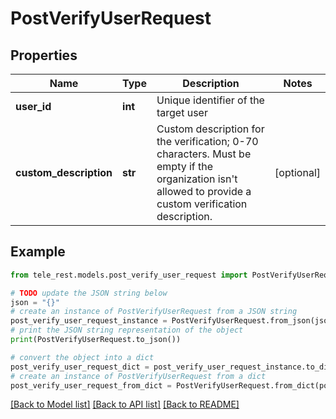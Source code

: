 # PostVerifyUserRequest


## Properties

Name | Type | Description | Notes
------------ | ------------- | ------------- | -------------
**user_id** | **int** | Unique identifier of the target user | 
**custom_description** | **str** | Custom description for the verification; 0-70 characters. Must be empty if the organization isn&#39;t allowed to provide a custom verification description. | [optional] 

## Example

```python
from tele_rest.models.post_verify_user_request import PostVerifyUserRequest

# TODO update the JSON string below
json = "{}"
# create an instance of PostVerifyUserRequest from a JSON string
post_verify_user_request_instance = PostVerifyUserRequest.from_json(json)
# print the JSON string representation of the object
print(PostVerifyUserRequest.to_json())

# convert the object into a dict
post_verify_user_request_dict = post_verify_user_request_instance.to_dict()
# create an instance of PostVerifyUserRequest from a dict
post_verify_user_request_from_dict = PostVerifyUserRequest.from_dict(post_verify_user_request_dict)
```
[[Back to Model list]](../README.md#documentation-for-models) [[Back to API list]](../README.md#documentation-for-api-endpoints) [[Back to README]](../README.md)


